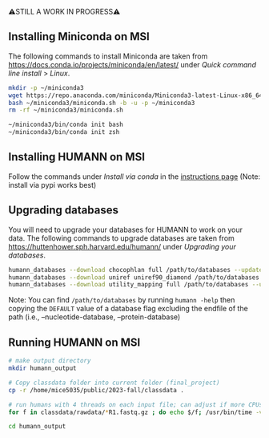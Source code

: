 ⚠️STILL A WORK IN PROGRESS⚠️

## Installing Miniconda on MSI

The following commands to install Miniconda are taken from https://docs.conda.io/projects/miniconda/en/latest/ under *Quick command line install* > *Linux*.

```bash
mkdir -p ~/miniconda3
wget https://repo.anaconda.com/miniconda/Miniconda3-latest-Linux-x86_64.sh -O ~/miniconda3/miniconda.sh
bash ~/miniconda3/miniconda.sh -b -u -p ~/miniconda3
rm -rf ~/miniconda3/miniconda.sh

~/miniconda3/bin/conda init bash
~/miniconda3/bin/conda init zsh
```

## Installing HUMANN on MSI

Follow the commands under *Install via conda* in the [instructions page](https://huttenhower.sph.harvard.edu/humann/)
(Note: install via pypi works best)

## Upgrading databases
You will need to upgrade your databases for HUMANN to work on your data. The following commands to upgrade databases are taken from https://huttenhower.sph.harvard.edu/humann/ under *Upgrading your databases*.
```bash
humann_databases --download chocophlan full /path/to/databases --update-config yes
humann_databases --download uniref uniref90_diamond /path/to/databases --update-config yes
humann_databases --download utility_mapping full /path/to/databases --update-config yes
```

Note: You can find `/path/to/databases` by running `humann -help` then copying the `DEFAULT` value of a database flag excluding the endfile of the path (i.e., –nucleotide-database, –protein-database)

## Running HUMANN on MSI

```bash
# make output directory
mkdir humann_output
```

```bash
# Copy classdata folder into current folder (final_project)
cp -r /home/mice5035/public/2023-fall/classdata .
```

```bash
# run humans with 4 threads on each input file; can adjust if more CPUs are available
for f in classdata/rawdata/*R1.fastq.gz ; do echo $/f; /usr/bin/time -v humann -i $f -o humann_output -v --threads 4; done

cd humann_output
```
